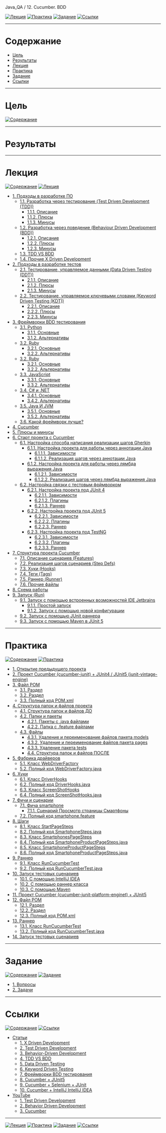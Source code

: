 Java_QA / 12. Cucumber. BDD

[![Лекция](https://img.shields.io/badge/-Лекция-ee99ff)](1.%20Лекция.md)
[![Практика](https://img.shields.io/badge/-Практика-aaffaa)](2.%20Практика.md)
[![Задание](https://img.shields.io/badge/-Задание-99ffee)](3.%20Задание.md)
[![Ссылки](https://img.shields.io/badge/-Ссылки-ffee99)](4.%20Ссылки.md)

***

# Содержание

* [Цель](#цель)
* [Результаты](#результаты)
* [Лекция](#лекция)
* [Практика](#практика)
* [Задание](#задание)
* [Ссылки](#ссылки)

***

# Цель

[![Содержание](https://img.shields.io/badge/-Содержание-1177ff)](#содержание)



***

# Результаты



***

# Лекция

[![Содержание](https://img.shields.io/badge/-Содержание-1177ff)](#содержание)
[![Лекция](https://img.shields.io/badge/-Лекция-ee99ff)](1.%20Лекция.md)


* [1. Подходы в разработке ПО](1.%20Лекция.md#1-подходы-в-разработке-по)
    * [1.1. Разработка через тестирование (Test Driven Development (TDD))](1.%20Лекция.md#11-разработка-через-тестирование-test-driven-development-tdd)
        * [1.1.1. Описание](1.%20Лекция.md#111-описание)
        * [1.1.2. Плюсы](1.%20Лекция.md#112-плюсы)
        * [1.1.3. Минусы](1.%20Лекция.md#113-минусы)
    * [1.2. Разработка через поведение (Behaviour Driven Development (BDD))](1.%20Лекция.md#12-разработка-через-поведение-behaviour-driven-development-bdd)
        * [1.2.1. Описание](v#121-описание)
        * [1.2.2. Плюсы](1.%20Лекция.md#122-плюсы)
        * [1.2.3. Минусы](1.%20Лекция.md#123-минусы)
    * [1.3. TDD VS BDD](1.%20Лекция.md#13-tdd-vs-bdd)
    * [1.4. Прочие X Driven Development](1.%20Лекция.md#14-прочие-x-driven-development)
* [2. Подходы в разработке тестов](1.%20Лекция.md#2-подходы-в-разработке-тестов)
    * [2.1. Тестирование, управляемое данными (Data Driven Testing (DDT))](1.%20Лекция.md#21-тестирование-управляемое-данными-data-driven-testing-ddt)
        * [2.1.1. Описание](1.%20Лекция.md#211-описание)
        * [2.1.2. Плюсы](1.%20Лекция.md#212-плюсы)
        * [2.1.3. Минусы](1.%20Лекция.md#213-минусы)
    * [2.2. Тестирование, управляемое ключевыми словами (Keyword Driven Testing (KDT))](1.%20Лекция.md#22-тестирование-управляемое-ключевыми-словами-keyword-driven-testing-kdt)
        * [2.2.1. Описание](1.%20Лекция.md#221-описание)
        * [2.2.2. Плюсы](1.%20Лекция.md#222-плюсы)
        * [2.2.3. Минусы](1.%20Лекция.md#223-минусы)
* [3. Фреймворки BDD тестирования](1.%20Лекция.md#3-фреймворки-bdd-тестирования)
    * [3.1. Python](1.%20Лекция.md#31-python)
        * [3.1.1. Основные](1.%20Лекция.md#311-основные)
        * [3.1.2. Альтернативы](1.%20Лекция.md#312-альтернативы)
    * [3.2. Ruby](1.%20Лекция.md#32-ruby)
        * [3.2.1. Основные](1.%20Лекция.md#321-основные)
        * [3.2.2. Альтернативы](1.%20Лекция.md#322-альтернативы)
    * [3.2. Ruby](1.%20Лекция.md#32-ruby)
        * [3.2.1. Основные](1.%20Лекция.md#321-основные)
        * [3.2.2. Альтернативы](1.%20Лекция.md#322-альтернативы)
    * [3.3. JavaScript](1.%20Лекция.md#33-javascript)
        * [3.3.1. Основные](1.%20Лекция.md#331-основные)
        * [3.3.2. Альтернативы](1.%20Лекция.md#332-альтернативы)
    * [3.4. C# и .NET](1.%20Лекция.md#34-c-и-net)
        * [3.4.1. Основные](1.%20Лекция.md#341-основные)
        * [3.4.2. Альтернативы](1.%20Лекция.md#342-альтернативы)
    * [3.5. Java И JVM](1.%20Лекция.md#35-java-и-jvm)
        * [3.5.1. Основные](1.%20Лекция.md#351-основные)
        * [3.5.2. Альтернативы](1.%20Лекция.md#352-альтернативы)
    * [3.6. Какой фреймворк лучше?](1.%20Лекция.md#36-какой-фреймворк-лучше)
* [4. Cucumber](1.%20Лекция.md#4-cucumber)
* [5. Плюсы и минусы](1.%20Лекция.md#5-плюсы-и-минусы)
* [6. Старт проекта с Cucumber](1.%20Лекция.md#6-старт-проекта-с-cucumber)
    * [6.1. Настройка способа написания реализации шагов Gherkin](1.%20Лекция.md#61-настройка-способа-написания-реализации-шагов-gherkin)
        * [6.1.1. Настройка проекта для работы через аннотации Java](1.%20Лекция.md#611-настройка-проекта-для-работы-через-аннотации-java)
            * [6.1.1.1. Зависимости](1.%20Лекция.md#6111-зависимости)
            * [6.1.1.2. Реализация шагов через аннотации Java](1.%20Лекция.md#6112-реализация-шагов-через-аннотации-java)
        * [6.1.2. Настройка проекта для работы через лямбда выражения Java](1.%20Лекция.md#612-настройка-проекта-для-работы-через-лямбда-выражения-java)
            * [6.1.2.1. Зависимости](1.%20Лекция.md#6121-зависимости)
            * [6.1.2.2. Реализация шагов через лямбда выражения Java](1.%20Лекция.md#6122-реализация-шагов-через-лямбда-выражения-java)
    * [6.2. Настройка связки с тестовым фрймворком](1.%20Лекция.md#62-настройка-связки-с-тестовым-фрймворком)
        * [6.2.1. Настройка проекта под JUnit 4](1.%20Лекция.md#621-настройка-проекта-под-junit-4)
            * [6.2.1.1. Зависимости](1.%20Лекция.md#6211-зависимости)
            * [6.2.1.2. Плагины](1.%20Лекция.md#6212-плагины)
            * [6.2.1.3. Раннер](1.%20Лекция.md#6213-раннер)
        * [6.2.2. Настройка проекта под JUnit 5](1.%20Лекция.md#622-настройка-проекта-под-junit-5)
            * [6.2.2.1. Зависимости](1.%20Лекция.md#6221-зависимости)
            * [6.2.2.2. Плагины](1.%20Лекция.md#6222-плагины)
            * [6.2.2.3. Раннер](1.%20Лекция.md#6223-раннер)
        * [6.2.3. Настройка проекта под TestNG](1.%20Лекция.md#623-настройка-проекта-под-testng)
            * [6.2.3.1. Зависимости](1.%20Лекция.md#6231-зависимости)
            * [6.2.3.2. Плагины](1.%20Лекция.md#6232-плагины)
            * [6.2.3.3. Раннер](1.%20Лекция.md#6233-раннер)
* [7. Структура проекта Cucumber](1.%20Лекция.md#7-структура-проекта-cucumber)
    * [7.1. Описание сценариев (Features)](1.%20Лекция.md#71-описание-сценариев-features)
    * [7.2. Реализация шагов сценариев (Step Defs)](1.%20Лекция.md#72-реализация-шагов-сценариев-step-defs)
    * [7.3. Хуки (Hooks)](1.%20Лекция.md#73-хуки-hooks)
    * [7.4. Теги (Tags)](1.%20Лекция.md#74-теги-tags)
    * [7.5. Раннер (Runner)](1.%20Лекция.md#75-раннер-runner)
    * [7.6. Прочие файлы](1.%20Лекция.md#76-прочие-файлы)
* [8. Схема работы](1.%20Лекция.md#8-схема-работы)
* [9. Запуск (Run)](1.%20Лекция.md#9-запуск-run)
    * [9.1. Запуск с помощью встроенных возможностей IDE Jetbrains](1.%20Лекция.md#91-запуск-с-помощью-встроенных-возможностей-ide-jetbrains)
        * [9.1.1. Простой запуск](1.%20Лекция.md#911-простой-запуск)
        * [9.1.2. Запуск с помощью новой конфигурации](1.%20Лекция.md#912-запуск-с-помощью-новой-конфигурации)
    * [9.2. Запуск с помощью JUnit раннера](1.%20Лекция.md#92-запуск-с-помощью-junit-раннера)
    * [9.3. Запуск с помощью Maven в JUnit 5](1.%20Лекция.md#93-запуск-с-помощью-maven-в-junit-5)

***

# Практика

[![Содержание](https://img.shields.io/badge/-Содержание-1177ff)](#содержание)
[![Практика](https://img.shields.io/badge/-Практика-aaffaa)](2.%20Практика.md)

* [1. Открытие предыдущего проекта](2.%20Практика.md#1-открытие-предыдущего-проекта)
* [2. Проект Cucumber (cucumber-junit) + JUnit4 / JUnit5 (junit-vintage-engine)](2.%20Практика.md#2-проект-cucumber-cucumber-junit--junit4--junit5-junit-vintage-engine)
* [3. Файл POM](2.%20Практика.md#3-файл-pom)
    * [3.1. Раздел <properties>](2.%20Практика.md#31-раздел-properties)
    * [3.2. Раздел <dependencies>](2.%20Практика.md#32-раздел-dependencies)
    * [3.3. Полный код POM.xml](2.%20Практика.md#33-полный-код-pomxml)
* [4. Структура папок и файлов проекта](2.%20Практика.md#4-структура-папок-и-файлов-проекта)
    * [4.1. Структура папок и файлов ДО](2.%20Практика.md#41-структура-папок-и-файлов-до)
    * [4.2. Папки и пакеты](2.%20Практика.md#42-папки-и-пакеты)
        * [4.2.1. Пакеты с .java файлами](2.%20Практика.md#421-пакеты-с-java-файлами)
        * [4.2.2. Папка с .feature файлами](2.%20Практика.md#422-папка-с-feature-файлами)
    * [4.3. Файлы](2.%20Практика.md#43-файлы)
        * [4.3.1. Удаление и переименование файлов пакета models](2.%20Практика.md#431-удаление-и-переименование-файлов-пакета-models)
        * [4.3.2. Удаление и переименование файлов пакета pages](2.%20Практика.md#432-удаление-и-переименование-файлов-пакета-pages)
        * [4.3.3. Удаление пакета tests](2.%20Практика.md#433-удаление-пакета-tests)
        * [4.4. Структура папок и файлов ПОСЛЕ](2.%20Практика.md#44-структура-папок-и-файлов-после)
* [5. Фабрика драйверов](2.%20Практика.md#5-фабрика-драйверов)
    * [5.1. Класс WebDriverFactory](2.%20Практика.md#51-класс-webdriverfactory)
    * [5.2. Полный код WebDriverFactory.java](2.%20Практика.md#52-полный-код-webdriverfactoryjava)
* [6. Хуки](2.%20Практика.md#6-хуки)
    * [6.1. Класс DriverHooks](2.%20Практика.md#61-класс-driverhooks)
    * [6.2. Полный код DriverHooks.java](2.%20Практика.md#62-полный-код-driverhooksjava)
    * [6.3. Класс ScreenShotHooks](2.%20Практика.md#63-класс-screenshothooks)
    * [6.4. Полный код ScreenShotHooks.java](2.%20Практика.md#64-полный-код-screenshothooksjava)
* [7. Фичи и сценарии](2.%20Практика.md#7-фичи-и-сценарии)
    * [7.1. Фича smartphone](2.%20Практика.md#71-фича-smartphone)
        * [7.1.1. Сценарий Просмотр страницы Смартфоны](2.%20Практика.md#711-сценарий-просмотр-страницы-смартфоны)
    * [7.2. Полный код smartphone.feature](2.%20Практика.md#72-полный-код-smartphonefeature)
* [8. Шаги](2.%20Практика.md#8-шаги)
    * [8.1. Класс StartPageSteps](2.%20Практика.md#81-класс-startpagesteps)
    * [8.2. Полный код SmartphoneSteps.java](2.%20Практика.md#82-полный-код-smartphonestepsjava)
    * [8.3. Класс SmartphonesPageSteps](2.%20Практика.md#83-класс-smartphonespagesteps)
    * [8.4. Полный код SmartphoneProductPageSteps.java](2.%20Практика.md#84-полный-код-smartphoneproductpagestepsjava)
    * [8.5. Класс SmartphoneProductPageSteps](2.%20Практика.md#85-класс-smartphoneproductpagesteps)
    * [8.6. Полный код SmartphoneProductPageSteps.java](2.%20Практика.md#86-полный-код-smartphoneproductpagestepsjava)
* [9. Раннер](2.%20Практика.md#9-раннер)
    * [9.1. Класс RunCucumberTest](2.%20Практика.md#91-класс-runcucumbertest)
    * [9.2. Полный код RunCucumberTest.java](2.%20Практика.md#92-полный-код-runcucumbertestjava)
* [10. Запуск тестовых сценариев](2.%20Практика.md#10-запуск-тестовых-сценариев)
    * [10.1. С помощью IntelliJ IDEA](2.%20Практика.md#101-с-помощью-intellij-idea)
    * [10.2. С помощью раннер класса](2.%20Практика.md#102-с-помощью-раннер-класса)
    * [10.3. С помощью Maven](2.%20Практика.md#103-с-помощью-maven)
* [11. Проект Cucumber (cucumber-junit-platform-enginet) + JUnit5](2.%20Практика.md#11-проект-cucumber-cucumber-junit-platform-enginet--junit5)
* [12. Файл POM](2.%20Практика.md#12-файл-pom)
    * [12.1. Раздел <dependencies>](2.%20Практика.md#121-раздел-dependencies)
    * [12.2. Раздел <build><plugins>](2.%20Практика.md#122-раздел-buildplugins)
    * [12.3. Полный код POM.xml](2.%20Практика.md#123-полный-код-pomxml)
* [13. Раннер](2.%20Практика.md#13-раннер)
    * [13.1. Класс RunCucumberTest](2.%20Практика.md#131-класс-runcucumbertest)
    * [13.2. Полный код RunCucumberTest.java](2.%20Практика.md#132-полный-код-runcucumbertestjava)
* [14. Запуск тестовых сценариев](2.%20Практика.md#14-запуск-тестовых-сценариев)

***

# Задание

[![Содержание](https://img.shields.io/badge/-Содержание-1177ff)](#содержание)
[![Задание](https://img.shields.io/badge/-Задание-99ffee)](3.%20Задание.md)

* [1. Вопросы](3.%20Задание.md#1-вопросы)
* [2. Задачи](3.%20Задание.md#2-задачи)

***

# Ссылки

[![Содержание](https://img.shields.io/badge/-Содержание-1177ff)](#содержание)
[![Ссылки](https://img.shields.io/badge/-Ссылки-ffee99)](4.%20Ссылки.md)

* [Статьи](4.%20Ссылки.md#статьи)
	* [1. X Driven Development](4.%20Ссылки.md#1-x-driven-development)
	* [2. Test Driven Development](4.%20Ссылки.md#2-test-driven-development)
	* [3. Behavior-Driven Development](4.%20Ссылки.md#3-behavior-driven-development)
	* [4. TDD VS BDD](4.%20Ссылки.md#4-tdd-vs-bdd)
	* [5. Data Driven Testing](4.%20Ссылки.md#5-data-driven-testing)
	* [6. Keyword Driven Testing](4.%20Ссылки.md#6-keyword-driven-testing)
	* [7. Фреймворки BDD тестирования](4.%20Ссылки.md#7-фреймворки-bdd-тестирования)
	* [8. Cucumber + JUnit5](4.%20Ссылки.md#8-cucumber--junit5)
	* [9. Cucumber + Selenium + JUnit](4.%20Ссылки.md#9-cucumber--selenium--junit)
	* [10. Cucumber + IntelliJ IntelliJ IDEA](4.%20Ссылки.md#10-cucumber--intellij-intellij-idea)
* [YouTube](4.%20Ссылки.md#youtube)
	* [1. Test Driven Development](4.%20Ссылки.md#1-test-driven-development)
	* [2. Behavior Driven Development](4.%20Ссылки.md#2-behavior-driven-development)
	* [3. Cucumber](4.%20Ссылки.md#3-cucumber)

***

[![Лекция](https://img.shields.io/badge/-Лекция-ee99ff)](1.%20Лекция.md)
[![Практика](https://img.shields.io/badge/-Практика-aaffaa)](2.%20Практика.md)
[![Задание](https://img.shields.io/badge/-Задание-99ffee)](3.%20Задание.md)
[![Ссылки](https://img.shields.io/badge/-Ссылки-ffee99)](4.%20Ссылки.md)